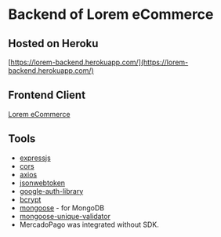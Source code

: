 # Backend of Lorem eCommerce

## Hosted on Heroku

[https://lorem-backend.herokuapp.com/](https://lorem-backend.herokuapp.com/)

## Frontend Client

[Lorem eCommerce](https://github.com/SylphidZoul/LoremEcommerce)

## Tools

* [expressjs](https://expressjs.com/)
* [cors](https://www.npmjs.com/package/cors)
* [axios](https://www.npmjs.com/package/axios)
* [jsonwebtoken](https://www.npmjs.com/package/jsonwebtoken)
* [google-auth-library](https://www.npmjs.com/package/google-auth-library)
* [bcrypt](https://www.npmjs.com/package/bcrypt)
* [mongoose](https://www.npmjs.com/package/mongoose) - for MongoDB
* [mongoose-unique-validator](https://www.npmjs.com/package/mongoose-unique-validator)
* MercadoPago was integrated without SDK.
